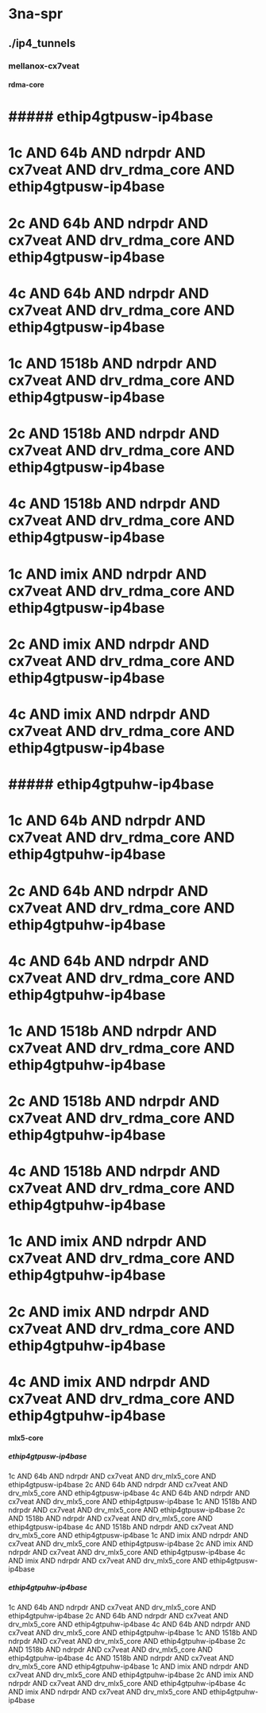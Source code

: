 # 3na-spr
## ./ip4_tunnels
### mellanox-cx7veat
#### rdma-core
# ##### ethip4gtpusw-ip4base
# 1c AND 64b AND ndrpdr AND cx7veat AND drv_rdma_core AND ethip4gtpusw-ip4base
# 2c AND 64b AND ndrpdr AND cx7veat AND drv_rdma_core AND ethip4gtpusw-ip4base
# 4c AND 64b AND ndrpdr AND cx7veat AND drv_rdma_core AND ethip4gtpusw-ip4base
# 1c AND 1518b AND ndrpdr AND cx7veat AND drv_rdma_core AND ethip4gtpusw-ip4base
# 2c AND 1518b AND ndrpdr AND cx7veat AND drv_rdma_core AND ethip4gtpusw-ip4base
# 4c AND 1518b AND ndrpdr AND cx7veat AND drv_rdma_core AND ethip4gtpusw-ip4base
# 1c AND imix AND ndrpdr AND cx7veat AND drv_rdma_core AND ethip4gtpusw-ip4base
# 2c AND imix AND ndrpdr AND cx7veat AND drv_rdma_core AND ethip4gtpusw-ip4base
# 4c AND imix AND ndrpdr AND cx7veat AND drv_rdma_core AND ethip4gtpusw-ip4base
# ##### ethip4gtpuhw-ip4base
# 1c AND 64b AND ndrpdr AND cx7veat AND drv_rdma_core AND ethip4gtpuhw-ip4base
# 2c AND 64b AND ndrpdr AND cx7veat AND drv_rdma_core AND ethip4gtpuhw-ip4base
# 4c AND 64b AND ndrpdr AND cx7veat AND drv_rdma_core AND ethip4gtpuhw-ip4base
# 1c AND 1518b AND ndrpdr AND cx7veat AND drv_rdma_core AND ethip4gtpuhw-ip4base
# 2c AND 1518b AND ndrpdr AND cx7veat AND drv_rdma_core AND ethip4gtpuhw-ip4base
# 4c AND 1518b AND ndrpdr AND cx7veat AND drv_rdma_core AND ethip4gtpuhw-ip4base
# 1c AND imix AND ndrpdr AND cx7veat AND drv_rdma_core AND ethip4gtpuhw-ip4base
# 2c AND imix AND ndrpdr AND cx7veat AND drv_rdma_core AND ethip4gtpuhw-ip4base
# 4c AND imix AND ndrpdr AND cx7veat AND drv_rdma_core AND ethip4gtpuhw-ip4base
#### mlx5-core
##### ethip4gtpusw-ip4base
1c AND 64b AND ndrpdr AND cx7veat AND drv_mlx5_core AND ethip4gtpusw-ip4base
2c AND 64b AND ndrpdr AND cx7veat AND drv_mlx5_core AND ethip4gtpusw-ip4base
4c AND 64b AND ndrpdr AND cx7veat AND drv_mlx5_core AND ethip4gtpusw-ip4base
1c AND 1518b AND ndrpdr AND cx7veat AND drv_mlx5_core AND ethip4gtpusw-ip4base
2c AND 1518b AND ndrpdr AND cx7veat AND drv_mlx5_core AND ethip4gtpusw-ip4base
4c AND 1518b AND ndrpdr AND cx7veat AND drv_mlx5_core AND ethip4gtpusw-ip4base
1c AND imix AND ndrpdr AND cx7veat AND drv_mlx5_core AND ethip4gtpusw-ip4base
2c AND imix AND ndrpdr AND cx7veat AND drv_mlx5_core AND ethip4gtpusw-ip4base
4c AND imix AND ndrpdr AND cx7veat AND drv_mlx5_core AND ethip4gtpusw-ip4base
##### ethip4gtpuhw-ip4base
1c AND 64b AND ndrpdr AND cx7veat AND drv_mlx5_core AND ethip4gtpuhw-ip4base
2c AND 64b AND ndrpdr AND cx7veat AND drv_mlx5_core AND ethip4gtpuhw-ip4base
4c AND 64b AND ndrpdr AND cx7veat AND drv_mlx5_core AND ethip4gtpuhw-ip4base
1c AND 1518b AND ndrpdr AND cx7veat AND drv_mlx5_core AND ethip4gtpuhw-ip4base
2c AND 1518b AND ndrpdr AND cx7veat AND drv_mlx5_core AND ethip4gtpuhw-ip4base
4c AND 1518b AND ndrpdr AND cx7veat AND drv_mlx5_core AND ethip4gtpuhw-ip4base
1c AND imix AND ndrpdr AND cx7veat AND drv_mlx5_core AND ethip4gtpuhw-ip4base
2c AND imix AND ndrpdr AND cx7veat AND drv_mlx5_core AND ethip4gtpuhw-ip4base
4c AND imix AND ndrpdr AND cx7veat AND drv_mlx5_core AND ethip4gtpuhw-ip4base